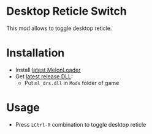 # Desktop Reticle Switch
This mod allows to toggle desktop reticle.

# Installation
* Install [latest MelonLoader](https://github.com/LavaGang/MelonLoader)
* Get [latest release DLL](../../../releases/latest):
  * Put `ml_drs.dll` in `Mods` folder of game
  
# Usage
* Press `LCtrl-R` combination to toggle desktop reticle
